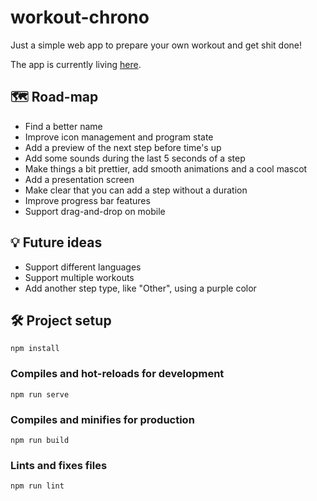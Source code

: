 # workout-chrono

Just a simple web app to prepare your own workout and get shit done!

The app is currently living [here](https://workout-chrono.vercel.app/).

## 🗺 Road-map

* Find a better name
* Improve icon management and program state
* Add a preview of the next step before time's up
* Add some sounds during the last 5 seconds of a step
* Make things a bit prettier, add smooth animations and a cool mascot
* Add a presentation screen
* Make clear that you can add a step without a duration
* Improve progress bar features
* Support drag-and-drop on mobile

## 💡 Future ideas

* Support different languages
* Support multiple workouts
* Add another step type, like "Other", using a purple color

## 🛠 Project setup
```
npm install
```

### Compiles and hot-reloads for development
```
npm run serve
```

### Compiles and minifies for production
```
npm run build
```

### Lints and fixes files
```
npm run lint
```
